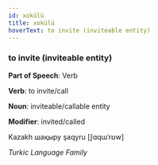 ```yaml
---
id: xokülü
title: xokülü
hoverText: to invite (inviteable entity)
---
```


### to invite (inviteable entity)

**Part of Speech**: Verb

**Verb**: to invite/call

**Noun**: inviteable/callable entity

**Modifier**: invited/called

Kazakh шақыру şaqyru [ʃɑqɯˈrʊw]

*Turkic Language Family*